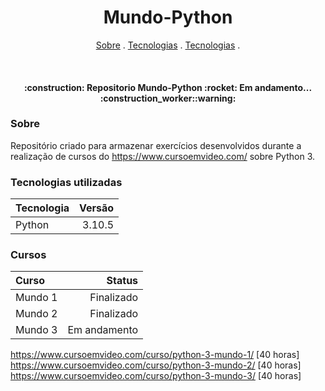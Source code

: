 <h1 align="center">
   Mundo-Python
</h1>

<p align="center">
  <a href="#sobre">Sobre</a> .
  <a href="#tecnologias-utilizadas">Tecnologias</a> .
  <a href="#cursos">Tecnologias</a> .
</p>

<br>

<h4 align="center">
  :construction: Repositorio Mundo-Python :rocket: Em andamento... :construction_worker::warning:
</h4>

### Sobre

Repositório criado para armazenar exercícios desenvolvidos durante a realização de cursos do https://www.cursoemvideo.com/ sobre Python 3.


### Tecnologias utilizadas

Tecnologia   | Versão
:----------- | ------:
Python       | 3.10.5  

### Cursos

Curso   | Status
:----------- | ------:
Mundo 1      | Finalizado  
Mundo 2      | Finalizado  
Mundo 3      | Em andamento  

https://www.cursoemvideo.com/curso/python-3-mundo-1/ [40 horas] <br>
https://www.cursoemvideo.com/curso/python-3-mundo-2/ [40 horas] <br>
https://www.cursoemvideo.com/curso/python-3-mundo-3/ [40 horas] <br>
